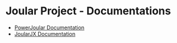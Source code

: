 # Joular Project - Documentations

- [PowerJoular Documentation](./powerjoular/)
- [JoularJX Documentation](./joularjx/)
